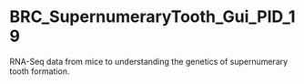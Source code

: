 # BRC_SupernumeraryTooth_Gui_PID_19
RNA-Seq data from mice to understanding the genetics of supernumerary tooth formation.
